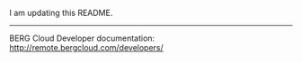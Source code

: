 I am updating this README.

----

BERG Cloud Developer documentation: http://remote.bergcloud.com/developers/

